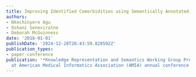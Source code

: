 ```yaml
---
title: Improving Identified Comorbidities using Semantically Annotated Disease Graph
authors:
- Nkechinyere Agu
- Oshani Seneviratne
- Deborah McGuinness
date: '2018-01-01'
publishDate: '2024-12-28T20:43:59.828592Z'
publication_types:
- paper-conference
publication: '*Knowledge Representation and Semantics Working Group Pre-Symposium
  at American Medical Informatics Association (AMIA) annual conference 2018*'
---
```

